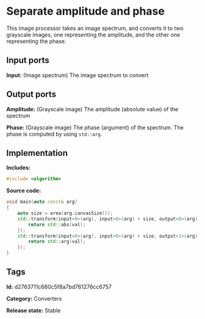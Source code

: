 # Separate amplitude and phase

This image processor takes an image spectrum, and converts it to two grayscale images, one representing the amplitude, and the other one representing the phase.

## Input ports

__Input:__ (Image spectrum) The image spectrum to convert

## Output ports

__Amplitude:__ (Grayscale image) The amplitude (absolute value) of the spectrum

__Phase:__ (Grayscale image) The phase (argument) of the spectrum. The phase is computed by using `std::arg`.

## Implementation

__Includes:__

```c++
#include <algorithm>
```

__Source code:__

```c++
void main(auto const& arg)
{
	auto size = area(arg.canvasSize());
	std::transform(input<0>(arg), input<0>(arg) + size, output<0>(arg), [](auto val) {
		return std::abs(val);
	});
	std::transform(input<0>(arg), input<0>(arg) + size, output<1>(arg), [](auto val) {
		return std::arg(val);
	});
}
```

## Tags

__Id:__ d2763711c660c5f8a7bd761276cc6757

__Category:__ Converters

__Release state:__ Stable